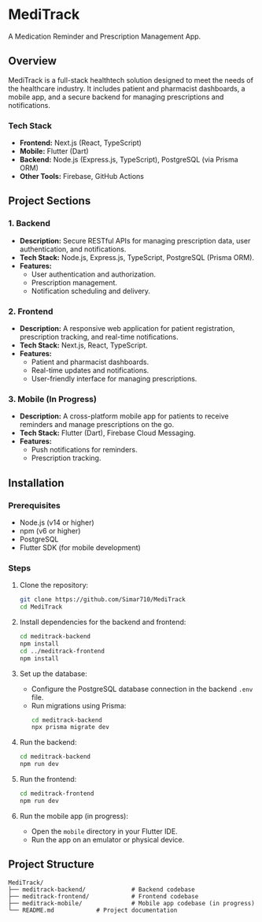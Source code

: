 # MediTrack

A Medication Reminder and Prescription Management App.

## Overview
MediTrack is a full-stack healthtech solution designed to meet the needs of the healthcare industry. It includes patient and pharmacist dashboards, a mobile app, and a secure backend for managing prescriptions and notifications.

### Tech Stack
- **Frontend:** Next.js (React, TypeScript)
- **Mobile:** Flutter (Dart)
- **Backend:** Node.js (Express.js, TypeScript), PostgreSQL (via Prisma ORM)
- **Other Tools:** Firebase, GitHub Actions

## Project Sections
### 1. Backend
- **Description:** Secure RESTful APIs for managing prescription data, user authentication, and notifications.
- **Tech Stack:** Node.js, Express.js, TypeScript, PostgreSQL (Prisma ORM).
- **Features:**
  - User authentication and authorization.
  - Prescription management.
  - Notification scheduling and delivery.

### 2. Frontend
- **Description:** A responsive web application for patient registration, prescription tracking, and real-time notifications.
- **Tech Stack:** Next.js, React, TypeScript.
- **Features:**
  - Patient and pharmacist dashboards.
  - Real-time updates and notifications.
  - User-friendly interface for managing prescriptions.

### 3. Mobile (In Progress)
- **Description:** A cross-platform mobile app for patients to receive reminders and manage prescriptions on the go.
- **Tech Stack:** Flutter (Dart), Firebase Cloud Messaging.
- **Features:**
  - Push notifications for reminders.
  - Prescription tracking.

## Installation
### Prerequisites
- Node.js (v14 or higher)
- npm (v6 or higher)
- PostgreSQL
- Flutter SDK (for mobile development)

### Steps
1. Clone the repository:
   ```bash
   git clone https://github.com/Simar710/MediTrack
   cd MediTrack
   ```

2. Install dependencies for the backend and frontend:
   ```bash
   cd meditrack-backend
   npm install
   cd ../meditrack-frontend
   npm install
   ```

3. Set up the database:
   - Configure the PostgreSQL database connection in the backend `.env` file.
   - Run migrations using Prisma:
     ```bash
     cd meditrack-backend
     npx prisma migrate dev
     ```

4. Run the backend:
   ```bash
   cd meditrack-backend
   npm run dev
   ```

5. Run the frontend:
   ```bash
   cd meditrack-frontend
   npm run dev
   ```

6. Run the mobile app (in progress):
   - Open the `mobile` directory in your Flutter IDE.
   - Run the app on an emulator or physical device.

## Project Structure
```
MediTrack/
├── meditrack-backend/             # Backend codebase
├── meditrack-frontend/            # Frontend codebase
├── meditrack-mobile/              # Mobile app codebase (in progress)
└── README.md            # Project documentation
```
